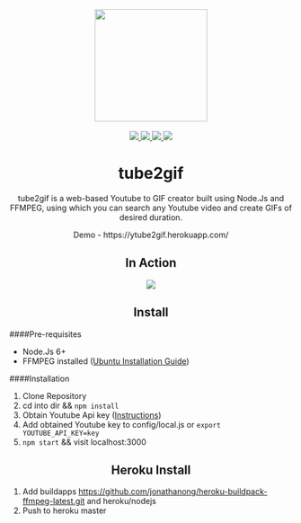 <div align="center">
  <a href="https://github.com/uttpal/tube2gif">
    <img width="200" heigth="200" src="https://cloud.githubusercontent.com/assets/8591801/22406988/b486c34a-e683-11e6-824a-909dd63c61d8.png">
  </a>
  <br>
  <br>
	<a href="https://img.shields.io/magnumci/ci/96ffb83fa700f069024921b0702e76ff.svg">
		<img src="https://img.shields.io/magnumci/ci/96ffb83fa700f069024921b0702e76ff.svg">
	</a>
	<a href="https://img.shields.io/npm/v/npm.svg">
		<img src="https://img.shields.io/npm/v/npm.svg">
	</a>
	<a href="https://img.shields.io/npm/l/express.svg">
		<img src="https://img.shields.io/npm/l/express.svg">
	</a>
	<a href="https://img.shields.io/david/strongloop/express.svg">
		<img src="https://img.shields.io/david/strongloop/express.svg">
	</a>
  <h1>tube2gif</h1>
  <p>
    tube2gif is a web-based Youtube to GIF creator built using Node.Js and FFMPEG, using which you can search any Youtube video and create GIFs of desired duration.
   
   <p>
    Demo - https://ytube2gif.herokuapp.com/
  <p>
</div>
<h2 align="center">In Action</h2>
<div align="center">
<img src="https://cloud.githubusercontent.com/assets/8591801/22407995/50075f2e-e697-11e6-8691-1b768661f507.gif">
</div>
<h2 align="center">Install</h2>

####Pre-requisites
* Node.Js 6+
* FFMPEG installed ([Ubuntu Installation Guide](http://tipsonubuntu.com/2016/11/02/install-ffmpeg-3-2-via-ppa-ubuntu-16-04))

####Installation
1. Clone Repository
3. cd into dir && `npm install`
4. Obtain Youtube Api key ([Instructions](https://www.slickremix.com/docs/get-api-key-for-youtube/))
5. Add obtained Youtube key to config/local.js or `export YOUTUBE_API_KEY=key`
4. `npm start` && visit localhost:3000

<h2 align="center">Heroku Install</h2>

1. Add buildapps https://github.com/jonathanong/heroku-buildpack-ffmpeg-latest.git and heroku/nodejs
2. Push to heroku master
